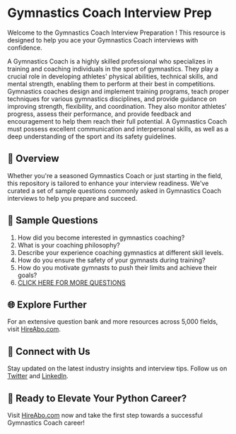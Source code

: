 # Gymnastics Coach Interview Prep

Welcome to the Gymnastics Coach Interview Preparation ! This resource is designed to help you ace your Gymnastics Coach interviews with confidence.

A Gymnastics Coach is a highly skilled professional who specializes in training and coaching individuals in the sport of gymnastics. They play a crucial role in developing athletes' physical abilities, technical skills, and mental strength, enabling them to perform at their best in competitions. Gymnastics coaches design and implement training programs, teach proper techniques for various gymnastics disciplines, and provide guidance on improving strength, flexibility, and coordination. They also monitor athletes' progress, assess their performance, and provide feedback and encouragement to help them reach their full potential. A Gymnastics Coach must possess excellent communication and interpersonal skills, as well as a deep understanding of the sport and its safety guidelines.

## 🚀 Overview

Whether you're a seasoned Gymnastics Coach or just starting in the field, this repository is tailored to enhance your interview readiness. We've curated a set of sample questions commonly asked in Gymnastics Coach interviews to help you prepare and succeed.

## 📝 Sample Questions

1. How did you become interested in gymnastics coaching?
2. What is your coaching philosophy?
3. Describe your experience coaching gymnastics at different skill levels.
4. How do you ensure the safety of your gymnasts during training?
5. How do you motivate gymnasts to push their limits and achieve their goals?
6. [CLICK HERE FOR MORE QUESTIONS](https://hireabo.com/job/15_0_5/Gymnastics%20Coach)

## 🌐 Explore Further

For an extensive question bank and more resources across 5,000 fields, visit [HireAbo.com](https://www.hireabo.com).

## 📱 Connect with Us

Stay updated on the latest industry insights and interview tips. Follow us on [Twitter](https://twitter.com/hireabo) and [LinkedIn](https://www.linkedin.com/in/hire-abo-3609972a8/).

## 🚀 Ready to Elevate Your Python Career?

Visit [HireAbo.com](https://www.hireabo.com) now and take the first step towards a successful Gymnastics Coach career!